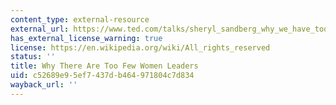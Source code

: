 ```yaml
---
content_type: external-resource
external_url: https://www.ted.com/talks/sheryl_sandberg_why_we_have_too_few_women_leaders
has_external_license_warning: true
license: https://en.wikipedia.org/wiki/All_rights_reserved
status: ''
title: Why There Are Too Few Women Leaders
uid: c52689e9-5ef7-437d-b464-971804c7d834
wayback_url: ''
---
```

